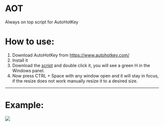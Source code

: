 # AOT
Always on top script for AutoHotKey

# How to use:
1. Download AutoHotKey from https://www.autohotkey.com/
2. Install it
3. Download the [script](https://github.com/HUSKI3/AOT/releases/download/1.0/aot.ahk) and double click it, you will see a green H in the Windows panel.
4. Now press CTRL + Space with any window open and it will stay in focus, if the resize does not work manually resize it to a desired size.
---
# Example:
![](https://media.discordapp.net/attachments/760122423772708907/767719303385448479/unknown.png)
